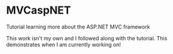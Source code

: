 # MVCaspNET
Tutorial learning more about the ASP.NET MVC framework

This work isn't my own and I followed along with the tutorial.  This demonstrates when I am currently working on!
